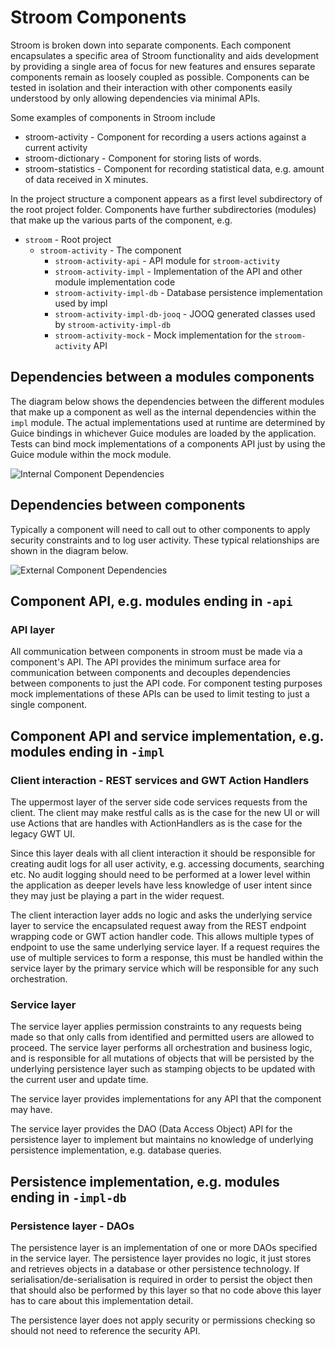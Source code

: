 # Stroom Components

Stroom is broken down into separate components. Each component encapsulates a specific area of Stroom functionality and aids development by providing a single area of focus for new features and ensures separate components remain as loosely coupled as possible. Components can be tested in isolation and their interaction with other components easily understood by only allowing dependencies via minimal APIs.

Some examples of components in Stroom include
* stroom-activity - Component for recording a users actions against a current activity
* stroom-dictionary - Component for storing lists of words.
* stroom-statistics - Component for recording statistical data, e.g. amount of data received in X minutes.

In the project structure a component appears as a first level subdirectory of the root project folder. Components have further subdirectories (modules) that make up the various parts of the component, e.g.

* `stroom` - Root project
  * `stroom-activity` - The component
    * `stroom-activity-api` - API module for `stroom-activity`
    * `stroom-activity-impl` - Implementation of the API and other module implementation code
    * `stroom-activity-impl-db` - Database persistence implementation used by impl
    * `stroom-activity-impl-db-jooq` - JOOQ generated classes used by `stroom-activity-impl-db`
    * `stroom-activity-mock` - Mock implementation for the `stroom-activity` API

## Dependencies between a modules components

The diagram below shows the dependencies between the different modules that make up a component as well as the internal dependencies within the `impl` module. The actual implementations used at runtime are determined by Guice bindings in whichever Guice modules are loaded by the application. Tests can bind mock implementations of a components API just by using the Guice module within the mock module.

![Internal Component Dependencies](/diagrams/module-dependencies.puml.svg)

## Dependencies between components

Typically a component will need to call out to other components to apply security constraints and to log user activity. These typical relationships are shown in the diagram below.

![External Component Dependencies](/diagrams/external-dependencies.puml.svg)

## Component API, e.g. modules ending in `-api`

### API layer

All communication between components in stroom must be made via a component's API. The API provides the minimum surface area for communication between components and decouples dependencies between components to just the API code. For component testing purposes mock implementations of these APIs can be used to limit testing to just a single component.

## Component API and service implementation, e.g. modules ending in `-impl`

### Client interaction - REST services and GWT Action Handlers

The uppermost layer of the server side code services requests from the client. The client may make restful calls as is the case for the new UI or will use Actions that are handles with ActionHandlers as is the case for the legacy GWT UI.

Since this layer deals with all client interaction it should be responsible for creating audit logs for all user activity, e.g. accessing documents, searching etc. No audit logging should need to be performed at a lower level within the application as deeper levels have less knowledge of user intent since they may just be playing a part in the wider request.

The client interaction layer adds no logic and asks the underlying service layer to service the encapsulated request away from the REST endpoint wrapping code or GWT action handler code. This allows multiple types of endpoint to use the same underlying service layer. If a request requires the use of multiple services to form a response, this must be handled within the service layer by the primary service which will be responsible for any such orchestration.

### Service layer

The service layer applies permission constraints to any requests being made so that only calls from identified and permitted users are allowed to proceed. The service layer performs all orchestration and business logic, and is responsible for all mutations of objects that will be persisted by the underlying persistence layer such as stamping objects to be updated with the current user and update time.

The service layer provides implementations for any API that the component may have.

The service layer provides the DAO (Data Access Object) API for the persistence layer to implement but maintains no knowledge of underlying persistence implementation, e.g. database queries.

## Persistence implementation, e.g. modules ending in `-impl-db`

### Persistence layer - DAOs

The persistence layer is an implementation of one or more DAOs specified in the service layer. The persistence layer provides no logic, it just stores and retrieves objects in a database or other persistence technology. If serialisation/de-serialisation is required in order to persist the object then that should also be performed by this layer so that no code above this layer has to care about this implementation detail.

The persistence layer does not apply security or permissions checking so should not need to reference the security API.

